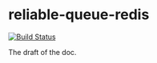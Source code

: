 # reliable-queue-redis
[![Build Status](https://travis-ci.org/ArkadiyShuvaev/reliable-queue-redis.svg?branch=master)](https://travis-ci.org/ArkadiyShuvaev/reliable-queue-redis)

The draft of the doc.

